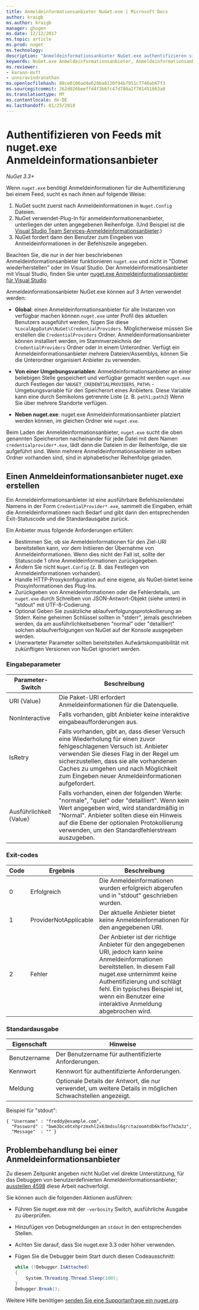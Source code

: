 ```yaml
---
title: Anmeldeinformationsanbieter NuGet.exe | Microsoft Docs
author: kraigb
ms.author: kraigb
manager: ghogen
ms.date: 12/12/2017
ms.topic: article
ms.prod: nuget
ms.technology: 
description: "Anmeldeinformationsanbieter NuGet.exe authentifizieren sich mit einem Feed und werden als ausführbare Befehlszeilendateien, die bestimmte Konventionen implementiert."
keywords: NuGet.exe Anmeldeinformationsanbieter, Anmeldeinformationsanbieter-API authentifizieren sich mit dem Feed, authentifizieren sich mit der Galerie
ms.reviewer:
- karann-msft
- unniravindranathan
ms.openlocfilehash: 88ce0106ad4e628ba8120f94b7951c7746ab67f3
ms.sourcegitcommit: 262d026beeffd4f3b6fc47d780a2f701451663a8
ms.translationtype: MT
ms.contentlocale: de-DE
ms.lasthandoff: 01/25/2018
---
```

# <a name="authenticating-feeds-with-nugetexe-credential-providers"></a>Authentifizieren von Feeds mit nuget.exe Anmeldeinformationsanbieter

*NuGet 3.3+*

Wenn `nuget.exe` benötigt Anmeldeinformationen für die Authentifizierung bei einem Feed, sucht es nach ihnen auf folgende Weise:

1. NuGet sucht zuerst nach Anmeldeinformationen in `Nuget.Config` Dateien.
1. NuGet verwendet-Plug-In für anmeldeinformationenanbieter, unterliegen der unten angegebenen Reihenfolge. (Und Beispiel ist die [Visual Studio Team Services-Anmeldeinformationsanbieter](https://www.visualstudio.com/docs/package/get-started/nuget/auth#vsts-credential-provider).)
1. NuGet fordert dann den Benutzer zum Eingeben von Anmeldeinformationen in der Befehlszeile angegeben.

Beachten Sie, die nur in der hier beschriebenen Anmeldeinformationsanbieter funktionieren `nuget.exe` und nicht in "Dotnet wiederherstellen" oder im Visual Studio. Der Anmeldeinformationsanbieter mit Visual Studio, finden Sie unter [nuget.exe Anmeldeinformationsanbieter für Visual Studio](nuget-credential-providers-for-visual-studio.md)

Anmeldeinformationsanbieter NuGet.exe können auf 3 Arten verwendet werden:

- **Global**: einen Anmeldeinformationsanbieter für alle Instanzen von verfügbar machen können `nuget.exe` unter Profil des aktuellen Benutzers ausgeführt werden, fügen Sie diese `%LocalAppData%\NuGet\CredentialProviders`. Möglicherweise müssen Sie erstellen die `CredentialProviders` Ordner. Anmeldeinformationsanbieter können installiert werden, im Stammverzeichnis der `CredentialProviders` Ordner oder in einem Unterordner. Verfügt ein Anmeldeinformationsanbieter mehrere Dateien/Assemblys, können Sie die Unterordner organisiert Anbieter zu verwenden.

- **Von einer Umgebungsvariablen**: Anmeldeinformationsanbieter an einer beliebigen Stelle gespeichert und verfügbar gemacht werden `nuget.exe` durch Festlegen der `%NUGET_CREDENTIALPROVIDERS_PATH%` -Umgebungsvariable für den Speicherort eines Anbieters. Diese Variable kann eine durch Semikolons getrennte Liste (z. B. `path1;path2`) Wenn Sie über mehrere Standorte verfügen.

- **Neben nuget.exe**: nuget.exe Anmeldeinformationsanbieter platziert werden können, im gleichen Ordner wie `nuget.exe`.

Beim Laden der Anmeldeinformationsanbieter, `nuget.exe` sucht die oben genannten Speicherorten nacheinander für jede Datei mit dem Namen `credentialprovider*.exe`, lädt dann die Dateien in der Reihenfolge, die sie aufgeführt sind. Wenn mehrere Anmeldeinformationsanbieter im selben Ordner vorhanden sind, sind in alphabetischer Reihenfolge geladen.

## <a name="creating-a-nugetexe-credential-provider"></a>Einen Anmeldeinformationsanbieter nuget.exe erstellen

Ein Anmeldeinformationsanbieter ist eine ausführbare Befehlszeilendatei Namens in der Form `CredentialProvider*.exe`, sammelt die Eingaben, erhält die Anmeldeinformationen nach Bedarf und gibt dann den entsprechenden Exit-Statuscode und die Standardausgabe zurück.

Ein Anbieter muss folgende Anforderungen erfüllen:

- Bestimmen Sie, ob sie Anmeldeinformationen für den Ziel-URI bereitstellen kann, vor dem Initiieren der Übernahme von Anmeldeinformationen. Wenn dies nicht der Fall ist, sollte der Statuscode 1 ohne Anmeldeinformationen zurückgegeben.
- Ändern Sie nicht `Nuget.Config` (z. B. das Festlegen von Anmeldeinformationen vorhanden).
- Handle HTTP-Proxykonfiguration auf eine eigene, als NuGet-bietet keine Proxyinformationen des Plug-Ins.
- Zurückgeben von Anmeldeinformationen oder die Fehlerdetails, um `nuget.exe` durch Schreiben von JSON-Antwort-Objekt (siehe unten) in "stdout" mit UTF-8-Codierung.
- Optional Geben Sie zusätzliche ablaufverfolgungsprotokollierung an Stderr. Keine geheimen Schlüssel sollten in "stderr", jemals geschrieben werden, da am ausführlichkeitsebenen "normal" oder "detailliert" solchen ablaufverfolgungen von NuGet auf der Konsole ausgegeben werden.
- Unerwarteter Parameter sollten bereitstellen Aufwärtskompatibilität mit zukünftigen Versionen von NuGet ignoriert werden.

### <a name="input-parameters"></a>Eingabeparameter

| Parameter-Switch |Beschreibung|
|----------------|-----------|
| URI {Value} | Die Paket-URI erfordert Anmeldeinformationen für die Datenquelle.|
| NonInteractive | Falls vorhanden, gibt Anbieter keine interaktive eingabeaufforderungen aus. |
| IsRetry | Falls vorhanden, gibt an, dass dieser Versuch eine Wiederholung für einen zuvor fehlgeschlagenen Versuch ist. Anbieter verwenden Sie dieses Flag in der Regel um sicherzustellen, dass sie alle vorhandenen Caches zu umgehen und nach Möglichkeit zum Eingeben neuer Anmeldeinformationen aufgefordert.|
| Ausführlichkeit {Value} | Falls vorhanden, einen der folgenden Werte: "normale", "quiet" oder "detailliert". Wenn kein Wert angegeben wird, wird standardmäßig in "Normal". Anbieter sollten diese ein Hinweis auf die Ebene der optionalen Protokollierung verwenden, um den Standardfehlerstream auszugeben. |

### <a name="exit-codes"></a>Exit-codes

| Code |Ergebnis | Beschreibung |
|----------------|-----------|-----------|
| 0 | Erfolgreich | Die Anmeldeinformationen wurden erfolgreich abgerufen und in "stdout" geschrieben wurden.|
| 1 | ProviderNotApplicable | Der aktuelle Anbieter bietet keine Anmeldeinformationen für den angegebenen URI.|
| 2 | Fehler | Der Anbieter ist der richtige Anbieter für den angegebenen URI, jedoch kann keine Anmeldeinformationen bereitstellen. In diesem Fall nuget.exe unternimmt keine Authentifizierung und schlägt fehl. Ein typisches Beispiel ist, wenn ein Benutzer eine interaktive Anmeldung abgebrochen wird. |

### <a name="standard-output"></a>Standardausgabe

| Eigenschaft |Hinweise|
|----------------|-----------|
| Benutzername | Der Benutzername für authentifizierte Anforderungen.|
| Kennwort | Kennwort für authentifizierte Anforderungen.|
| Meldung | Optionale Details der Antwort, die nur verwendet, um weitere Details in möglichen Schwachstellen angezeigt. |

Beispiel für "stdout":

    { "Username" : "freddy@example.com",
      "Password" : "bwm3bcx6txhprzmxhl2x63mdsul6grctazoomtdb6kfbof7m3a3z",
      "Message"  : "" }

## <a name="troubleshooting-a-credential-provider"></a>Problembehandlung bei einer Anmeldeinformationsanbieter

Zu diesem Zeitpunkt angeben nicht NuGet viel direkte Unterstützung, für das Debuggen von benutzerdefinierten Anmeldeinformationsanbieter; [ausstellen 4598](https://github.com/NuGet/Home/issues/4598) diese Arbeit nachverfolgt.

Sie können auch die folgenden Aktionen ausführen:

- Führen Sie nuget.exe mit der `-verbosity` Switch, ausführliche Ausgabe zu überprüfen.
- Hinzufügen von Debugmeldungen an `stdout` in den entsprechenden Stellen.
- Achten Sie darauf, dass Sie nuget.exe 3.3 oder höher verwenden.
- Fügen Sie die Debugger beim Start durch diesen Codeausschnitt:

    ```cs
    while (!Debugger.IsAttached)
    {
        System.Threading.Thread.Sleep(100);
    }
    Debugger.Break();
    ```

Weitere Hilfe benötigen [senden Sie eine Supportanfrage ein nuget.org](https://www.nuget.org/policies/Contact).
